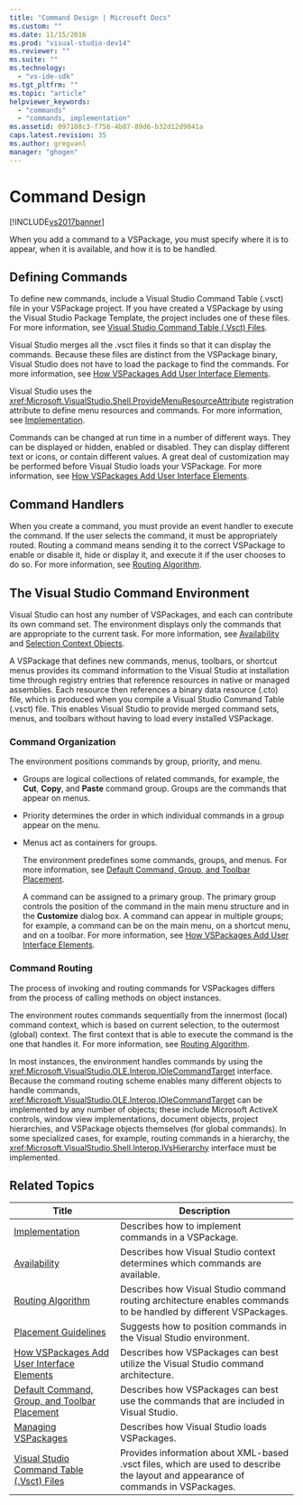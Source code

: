 ```yaml
---
title: "Command Design | Microsoft Docs"
ms.custom: ""
ms.date: 11/15/2016
ms.prod: "visual-studio-dev14"
ms.reviewer: ""
ms.suite: ""
ms.technology: 
  - "vs-ide-sdk"
ms.tgt_pltfrm: ""
ms.topic: "article"
helpviewer_keywords: 
  - "commands"
  - "commands, implementation"
ms.assetid: 097108c3-f758-4b87-89d6-b32d12d9041a
caps.latest.revision: 35
ms.author: gregvanl
manager: "ghogen"
---
```

# Command Design
[!INCLUDE[vs2017banner](../../includes/vs2017banner.md)]

When you add a command to a VSPackage, you must specify where it is to appear, when it is available, and how it is to be handled.  
  
## Defining Commands  
 To define new commands, include a Visual Studio Command Table (.vsct) file in your VSPackage project. If you have created a VSPackage by using the Visual Studio Package Template, the project includes one of these files. For more information, see [Visual Studio Command Table (.Vsct) Files](../../extensibility/internals/visual-studio-command-table-dot-vsct-files.md).  
  
 Visual Studio merges all the .vsct files it finds so that it can display the commands. Because these files are distinct from the VSPackage binary, Visual Studio does not have to load the package to find the commands. For more information, see [How VSPackages Add User Interface Elements](../../extensibility/internals/how-vspackages-add-user-interface-elements.md).  
  
 Visual Studio uses the <xref:Microsoft.VisualStudio.Shell.ProvideMenuResourceAttribute> registration attribute to define menu resources and commands. For more information, see [Implementation](../../extensibility/internals/command-implementation.md).  
  
 Commands can be changed at run time in a number of different ways. They can be displayed or hidden, enabled or disabled. They can display different text or icons, or contain different values. A great deal of customization may be performed before Visual Studio loads your VSPackage. For more information, see [How VSPackages Add User Interface Elements](../../extensibility/internals/how-vspackages-add-user-interface-elements.md).  
  
## Command Handlers  
 When you create a command, you must provide an event handler to execute the command. If the user selects the command, it must be appropriately routed. Routing a command means sending it to the correct VSPackage to enable or disable it, hide or display it, and execute it if the user chooses to do so. For more information, see [Routing Algorithm](../../extensibility/internals/command-routing-algorithm.md).  
  
## The Visual Studio Command Environment  
 Visual Studio can host any number of VSPackages, and each can contribute its own command set. The environment displays only the commands that are appropriate to the current task. For more information, see [Availability](../../extensibility/internals/command-availability.md) and [Selection Context Objects](../../extensibility/internals/selection-context-objects.md).  
  
 A VSPackage that defines new commands, menus, toolbars, or shortcut menus provides its command information to the Visual Studio at installation time through registry entries that reference resources in native or managed assemblies. Each resource then references a binary data resource (.cto) file, which is produced when you compile a Visual Studio Command Table (.vsct) file. This enables Visual Studio to provide merged command sets, menus, and toolbars without having to load every installed VSPackage.  
  
### Command Organization  
 The environment positions commands by group, priority, and menu.  
  
- Groups are logical collections of related commands, for example, the **Cut**, **Copy**, and **Paste** command group. Groups are the commands that appear on menus.  
  
- Priority determines the order in which individual commands in a group appear on the menu.  
  
- Menus act as containers for groups.  
  
  The environment predefines some commands, groups, and menus. For more information, see [Default Command, Group, and Toolbar Placement](../../extensibility/internals/default-command-group-and-toolbar-placement.md).  
  
  A command can be assigned to a primary group. The primary group controls the position of the command in the main menu structure and in the **Customize** dialog box. A command can appear in multiple groups; for example, a command can be on the main menu, on a shortcut menu, and on a toolbar. For more information, see [How VSPackages Add User Interface Elements](../../extensibility/internals/how-vspackages-add-user-interface-elements.md).  
  
### Command Routing  
 The process of invoking and routing commands for VSPackages differs from the process of calling methods on object instances.  
  
 The environment routes commands sequentially from the innermost (local) command context, which is based on current selection, to the outermost (global) context. The first context that is able to execute the command is the one that handles it. For more information, see [Routing Algorithm](../../extensibility/internals/command-routing-algorithm.md).  
  
 In most instances, the environment handles commands by using the <xref:Microsoft.VisualStudio.OLE.Interop.IOleCommandTarget> interface. Because the command routing scheme enables many different objects to handle commands, <xref:Microsoft.VisualStudio.OLE.Interop.IOleCommandTarget> can be implemented by any number of objects; these include Microsoft ActiveX controls, window view implementations, document objects, project hierarchies, and VSPackage objects themselves (for global commands). In some specialized cases, for example, routing commands in a hierarchy, the <xref:Microsoft.VisualStudio.Shell.Interop.IVsHierarchy> interface must be implemented.  
  
## Related Topics  
  
|Title|Description|  
|-----------|-----------------|  
|[Implementation](../../extensibility/internals/command-implementation.md)|Describes how to implement commands in a VSPackage.|  
|[Availability](../../extensibility/internals/command-availability.md)|Describes how Visual Studio context determines which commands are available.|  
|[Routing Algorithm](../../extensibility/internals/command-routing-algorithm.md)|Describes how Visual Studio command routing architecture enables commands to be handled by different VSPackages.|  
|[Placement Guidelines](../../extensibility/internals/command-placement-guidelines.md)|Suggests how to position commands in the Visual Studio environment.|  
|[How VSPackages Add User Interface Elements](../../extensibility/internals/how-vspackages-add-user-interface-elements.md)|Describes how VSPackages can best utilize the Visual Studio command architecture.|  
|[Default Command, Group, and Toolbar Placement](../../extensibility/internals/default-command-group-and-toolbar-placement.md)|Describes how VSPackages can best use the commands that are included in Visual Studio.|  
|[Managing VSPackages](../../extensibility/managing-vspackages.md)|Describes how Visual Studio loads VSPackages.|  
|[Visual Studio Command Table (.Vsct) Files](../../extensibility/internals/visual-studio-command-table-dot-vsct-files.md)|Provides information about XML-based .vsct files, which are used to describe the layout and appearance of commands in VSPackages.|

